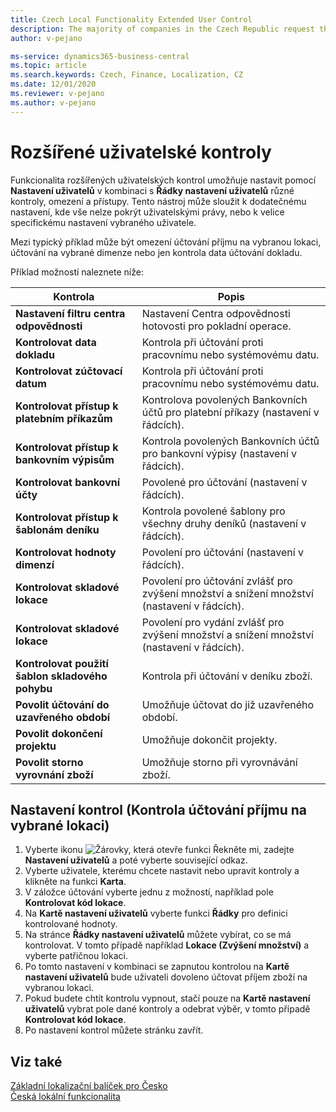 ```yaml
---
title: Czech Local Functionality Extended User Control 
description: The majority of companies in the Czech Republic request the following improvements to be implemented in user setup and control.
author: v-pejano

ms-service: dynamics365-business-central
ms.topic: article
ms.search.keywords: Czech, Finance, Localization, CZ
ms.date: 12/01/2020
ms.reviewer: v-pejano
ms.author: v-pejano
---
```


# Rozšířené uživatelské kontroly


Funkcionalita rozšířených uživatelských kontrol umožňuje nastavit pomocí **Nastavení uživatelů** v kombinaci s **Řádky nastavení uživatelů** různé kontroly, omezení a přístupy. Tento nástroj může sloužit k dodatečnému nastavení, kde vše nelze pokrýt uživatelskými právy, nebo k velice specifickému nastavení vybraného uživatele.

Mezi typický příklad může být omezení účtování příjmu na vybranou lokaci, účtování na vybrané dimenze nebo jen kontrola data účtování dokladu.

Příklad možností naleznete níže:

|Kontrola|Popis|
|-|-|
|**Nastavení filtru centra odpovědnosti** | Nastavení Centra odpovědnosti hotovosti pro pokladní operace. |
|**Kontrolovat data dokladu**| Kontrola při účtování proti pracovnímu nebo systémovému datu. |
|**Kontrolovat zúčtovací datum** | Kontrola při účtování proti pracovnímu nebo systémovému datu. |
|**Kontrolovat přístup k platebním příkazům** | Kontrolova povolených Bankovních účtů pro platební příkazy (nastavení v řádcích). |
|**Kontrolovat přístup k bankovním výpisům** | Kontrola povolených Bankovních účtů pro bankovní výpisy (nastavení v řádcích). |
|**Kontrolovat bankovní účty** | Povolené pro účtování (nastavení v řádcích). |
|**Kontrolovat přístup k šablonám deníku** | Kontrola povolené šablony pro všechny druhy deníků (nastavení v řádcích). |
|**Kontrolovat hodnoty dimenzí** | Povolení pro účtování (nastavení v řádcích). |
|**Kontrolovat skladové lokace** | Povolení pro účtování zvlášť pro zvýšení množství a snížení množství (nastavení v řádcích). |
|**Kontrolovat skladové lokace** | Povolení pro vydání zvlášť pro zvýšení množství a snížení množství (nastavení v řádcích). |
|**Kontrolovat použití šablon skladového pohybu** | Kontrola při účtování v deníku zboží. |
|**Povolit účtování do uzavřeného období** | Umožňuje účtovat do již uzavřeného období. |
|**Povolit dokončení projektu** | Umožňuje dokončit projekty. |
|**Povolit storno vyrovnání zboží** | Umožňuje storno při vyrovnávání zboží. |

## Nastavení kontrol (Kontrola účtování příjmu na vybrané lokaci)
1. Vyberte ikonu ![Žárovky, která otevře funkci Řekněte mi](../../media/ui-search/search_small.png "Řekněte mi, co chcete dělat"), zadejte **Nastavení uživatelů** a poté vyberte související odkaz.
2. Vyberte uživatele, kterému chcete nastavit nebo upravit kontroly a klikněte na funkci **Karta**.
3. V záložce účtování vyberte jednu z možností, například pole **Kontrolovat kód lokace**. 
4. Na **Kartě nastavení uživatelů** vyberte funkci **Řádky** pro definici kontrolované hodnoty.
5. Na stránce **Řádky nastavení uživatelů** můžete vybírat, co se má kontrolovat. V tomto případě například **Lokace (Zvýšení množství)** a vyberte patřičnou lokaci.
6. Po tomto nastavení v kombinaci se zapnutou kontrolou na **Kartě nastavení uživatelů** bude uživateli dovoleno účtovat příjem zboží na vybranou lokaci.
7. Pokud budete chtít kontrolu vypnout, stačí pouze na **Kartě nastavení uživatelů** vybrat pole dané kontroly a odebrat výběr, v tomto případě **Kontrolovat kód lokace**.
8. Po nastavení kontrol můžete stránku zavřít.


## Viz také

[Základní lokalizační balíček pro Česko](ui-extensions-core-localization-pack-cz.md)  
[Česká lokální funkcionalita](czech-local-functionality.md)  
